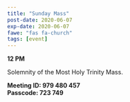 ```yaml
---
title: "Sunday Mass"
post-date: 2020-06-07
exp-date: 2020-06-07
fawe: "fas fa-church"
tags: [event]
---
```

**12 PM**

Solemnity of the Most Holy Trinity Mass.

**Meeting ID: 979 480 457**
<br>
**Passcode: 723 749**